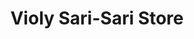 ---
title: "Violy Sari-Sari Store"
url: /barangay-san-manuel-tarlac-city/violy-sari-sari-store/
shop: Lebensmittel
---